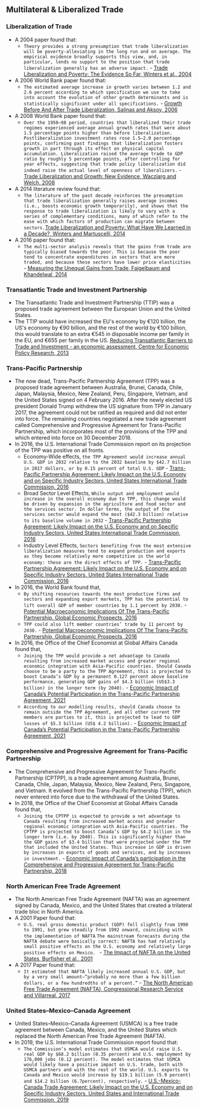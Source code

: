 ## Multilateral & Liberalized Trade
### Liberalization of Trade
- A 2004 paper found that:
    - `Theory provides a strong presumption that trade liberalization will be poverty-alleviating in the long run and on average. The empirical evidence broadly supports this view, and, in particular, lends no support to the position that trade liberalization generally has an adverse impact.` - [Trade Liberalization and Poverty: The Evidence So Far, Winters et al., 2004](https://annas-archive.org/scidb/10.1257/002205104773558056)
- A 2006 World Bank paper found that:
    - `The estimated average increase in growth varies between 1.2 and 2.6 percent according to which specification we use to take into account the evolution of other growth determinants and is statistically significant under all specifications.` - [Growth Before And After Trade Liberalization, Salinas and Aksoy, 2006](https://openknowledge.worldbank.org/bitstream/handle/10986/8864/wps4062.pdf?sequence=1&isAllowed=y)
- A 2008 World Bank paper found that:
    - `Over the 1950–98 period, countries that liberalized their trade regimes experienced average annual growth rates that were about 1.5 percentage points higher than before liberalization. Postliberalization investment rates rose 1.5–2.0 percentage points, confirming past findings that liberalization fosters growth in part through its effect on physical capital accumulation. Liberalization raised the average trade to GDP ratio by roughly 5 percentage points, after controlling for year effects, suggesting that trade policy liberalization did indeed raise the actual level of openness of liberalizers.` - [Trade Liberalization and Growth: New Evidence, Wacziarg and Welch, 2008](http://documents1.worldbank.org/curated/en/660841468162283031/pdf/775730JRN020080alization0and0Growth.pdf)
- A 2014 literature review found that:
    - `The literature of the past decade reinforces the presumption that trade liberalization generally raises average incomes (i.e., boosts economic growth temporarily), and shows that the response to trade liberalization is likely to vary with a series of complementary conditions, many of which refer to the ease with which factors of production can migrate between sectors.`[Trade Liberalization and Poverty: What Have We Learned in a Decade?, Winters and Martuscelli, 2014](https://annas-archive.org/scidb/10.1146/annurev-resource-110713-105054)
- A 2016 paper found that:
    - `The multi-sector analysis reveals that the gains from trade are typically biased towards the poor. This is because the poor tend to concentrate expenditures in sectors that are more traded, and because these sectors have lower price elasticities` - [Measuring the Unequal Gains from Trade, Fajgelbaum and Khandelwal, 2014](https://www.nber.org/system/files/working_papers/w20331/w20331.pdf)
### Transatlantic Trade and Investment Partnership
- The Transatlantic Trade and Investment Partnership (TTIP) was a proposed trade agreement between the European Union and the United States.
- The TTIP would have increased the EU's economy by €120 billion, the US's economy by €90 billion, and the rest of the world by €100 billion, this would translate to an extra €545 in disposable income per family in the EU, and €655 per family in the US. [Reducing Transatlantic Barriers to Trade and Investment - an economic assessment, Centre for Economic Policy Research, 2013](https://web.archive.org/web/20140319171748/http://trade.ec.europa.eu/doclib/docs/2013/march/tradoc_150737.pdf)
### Trans-Pacific Partnership
- The now dead, Trans-Pacific Partnership Agreement (TPP) was a proposed trade agreement between Australia, Brunei, Canada, Chile, Japan, Malaysia, Mexico, New Zealand, Peru, Singapore, Vietnam, and the United States signed on 4 February 2016. After the newly elected US president Donald Trump withdrew the US signature from TPP in January 2017, the agreement could not be ratified as required and did not enter into force. The remaining countries negotiated a new trade agreement called Comprehensive and Progressive Agreement for Trans-Pacific Partnership, which incorporates most of the provisions of the TPP and which entered into force on 30 December 2018.
- In 2016, the U.S. International Trade Commission report on its projection of the TPP was positive on all fronts.
    - Economy-Wide effects, `the TPP Agreement would increase annual U.S. GDP in 2032 relative to the 2032 baseline by $42.7 billion in 2017 dollars, or by 0.15 percent of total U.S. GDP` - [Trans-Pacific Partnership Agreement: Likely Impact on the U.S. Economy and on Specific Industry Sectors, United States International Trade Commission, 2016](https://www.usitc.gov/publications/332/pub4607.pdf)
    - Broad Sector Level Effects, `While output and employment would increase in the overall economy due to TPP, this change would be driven by expansion in the agriculture and food sector and the services sector. In dollar terms, the output of the services sector would expand the most ($42.3 billion) relative to its baseline volume in 2032` - [Trans-Pacific Partnership Agreement: Likely Impact on the U.S. Economy and on Specific Industry Sectors, United States International Trade Commission, 2016](https://www.usitc.gov/publications/332/pub4607.pdf)
    - Industry Level Effects, `Sectors benefiting from the most extensive liberalization measures tend to expand production and exports as they become relatively more competitive in the world economy: these are the direct effects of TPP.` - [Trans-Pacific Partnership Agreement: Likely Impact on the U.S. Economy and on Specific Industry Sectors, United States International Trade Commission, 2016](https://www.usitc.gov/publications/332/pub4607.pdf)
- In 2016, the World Bank found that,
    - `By shifting resources towards the most productive firms and sectors and expanding export markets, TPP has the potential to lift overall GDP of member countries by 1.1 percent by 2030.` - [Potential Macroeconomic Implications Of The Trans-Pacific Partnership, Global Economic Prospects, 2016](https://web.archive.org/web/20160212030617/http://www.worldbank.org/content/dam/Worldbank/GEP/GEP2016a/Global-Economic-Prospects-January-2016-Implications-Trans-Pacific-Partnership-Agreement.pdf)
    - `TPP could also lift member countries’ trade by 11 percent by 2030.` - [Potential Macroeconomic Implications Of The Trans-Pacific Partnership, Global Economic Prospects, 2016](https://web.archive.org/web/20160212030617/http://www.worldbank.org/content/dam/Worldbank/GEP/GEP2016a/Global-Economic-Prospects-January-2016-Implications-Trans-Pacific-Partnership-Agreement.pdf)
- In 2016, the Office of the Chief Economist at Global Affairs Canada found that,
    - `Joining the TPP would provide a net advantage to Canada resulting from increased market access and greater regional economic integration with Asia-Pacific countries. Should Canada choose to be a party to the TPP Agreement, this is projected to boost Canada’s GDP by a permanent 0.127 percent above baseline performance, generating GDP gains of $4.3 billion (US$3.3 billion) in the longer term (by 2040).` - [Economic Impact of Canada’s Potential Participation in the Trans-Pacific Partnership Agreement, 2021](https://www.international.gc.ca/trade-commerce/economist-economiste/analysis-analyse/tpp_ei-re_ptp.aspx?lang=eng)
    - `According to our modelling results, should Canada choose to remain outside the TPP Agreement, and all other current TPP members are parties to it, this is projected to lead to GDP losses of $5.3 billion (US$ 4.2 billion).` - [Economic Impact of Canada’s Potential Participation in the Trans-Pacific Partnership Agreement, 2021](https://www.international.gc.ca/trade-commerce/economist-economiste/analysis-analyse/tpp_ei-re_ptp.aspx?lang=eng)
### Comprehensive and Progressive Agreement for Trans-Pacific Partnership
- The Comprehensive and Progressive Agreement for Trans-Pacific Partnership (CPTPP), is a trade agreement among Australia, Brunei, Canada, Chile, Japan, Malaysia, Mexico, New Zealand, Peru, Singapore, and Vietnam. It evolved from the Trans-Pacific Partnership (TPP), which never entered into force due to the withdrawal of the United States.
- In 2018, the Office of the Chief Economist at Global Affairs Canada found that,
    - `Joining the CPTPP is expected to provide a net advantage to Canada resulting from increased market access and greater regional economic integration with Asia-Pacific countries. The CPTPP is projected to boost Canada’s GDP by $4.2 billion in the longer term (i.e. by 2040). This is significantly higher than the GDP gains of $3.4 billion that were projected under the TPP that included the United States. This increase in GDP is driven by increases in exports of goods and services, and by increases in investment.` - [Economic impact of Canada’s participation in the Comprehensive and Progressive Agreement for Trans-Pacific Partnership, 2018](https://www.international.gc.ca/trade-commerce/trade-agreements-accords-commerciaux/agr-acc/cptpp-ptpgp/impact-repercussions.aspx?lang=eng)
### North American Free Trade Agreement
- The North American Free Trade Agreement (NAFTA) was an agreement signed by Canada, Mexico, and the United States that created a trilateral trade bloc in North America.
- A 2001 Paper found that:
    - `U.S. real gross domestic product (GDP) fell slightly from 1990 to 1991, but grew steadily from 1992 onward, coinciding with the implementation of NAFTA` `The mainstream forecasts during the NAFTA debate were basically correct: NAFTA has had relatively small positive effects on the U.S. economy and relatively large positive effects on Mexico. ` - [The Impact of NAFTA on the United States, Burfisher et al., 2001](https://pubs.aeaweb.org/doi/pdfplus/10.1257/jep.15.1.125)
- A 2017 Paper found that:
    - `It estimated that NAFTA likely increased annual U.S. GDP, but by a very small amount—“probably no more than a few billion dollars, or a few hundredths of a percent.”` - [The North American Free Trade Agreement (NAFTA), Congressional Research Service and Villarreal, 2017](https://fas.org/sgp/crs/row/R42965.pdf)
### United States–Mexico–Canada Agreement
- United States–Mexico–Canada Agreement (USMCA) is a free trade agreement between Canada, Mexico, and the United States which replaced the North American Free Trade Agreement (NAFTA).
- In 2019, the U.S. International Trade Commission report found that:
    - `The Commission’s model estimates that USMCA would raise U.S. real GDP by $68.2 billion (0.35 percent) and U.S. employment by 176,000 jobs (0.12 percent). The model estimates that USMCA would likely have a positive impact on U.S. trade, both with USMCA partners and with the rest of the world. U.S. exports to Canada and Mexico would increase by $19.1 billion (5.9 percent) and $14.2 billion (6.7percent), respectively.` - [U.S.-Mexico-Canada Trade Agreement: Likely Impact on the U.S. Economy and on Specific Industry Sectors, United States and International Trade Commission, 2019](https://www.usitc.gov/publications/332/pub4889.pdf)
